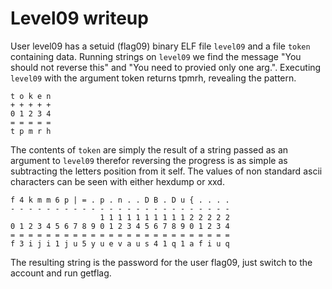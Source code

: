 # Level09 writeup

User level09 has a setuid (flag09) binary ELF file `level09` and a file `token` containing data. Running strings on `level09` we find the message "You should not reverse this" and "You need to provied only one arg.". Executing `level09` with the argument token returns tpmrh, revealing the pattern.

```
t o k e n 
+ + + + +
0 1 2 3 4
= = = = =
t p m r h
```

The contents of `token` are simply the result of a string passed as an argument to `level09` therefor reversing the progress is as simple as subtracting the letters position from it self. The values of non standard ascii characters can be seen with either hexdump or xxd.

```
f 4 k m m 6 p | = . p . n . . D B . D u { . . . .
- - - - - - - - - - - - - - - - - - - - - - - - -
                    1 1 1 1 1 1 1 1 1 1 2 2 2 2 2
0 1 2 3 4 5 6 7 8 9 0 1 2 3 4 5 6 7 8 9 0 1 2 3 4
= = = = = = = = = = = = = = = = = = = = = = = = =
f 3 i j i 1 j u 5 y u e v a u s 4 1 q 1 a f i u q
```

The resulting string is the password for the user flag09, just switch to the account and run getflag.